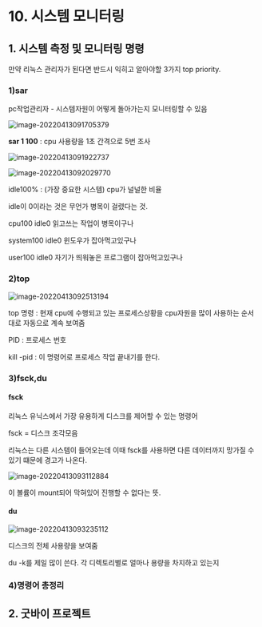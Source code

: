 # 10. 시스템 모니터링

## 1. 시스템 측정 및 모니터링 명령

만약 리눅스 관리자가 된다면 반드시 익히고 알아야할 3가지 top priority.



### 1)sar

pc작업관리자 - 시스템자원이 어떻게 돌아가는지 모니터링할 수 있음

![image-20220413091705379](C:\Users\501-01\AppData\Roaming\Typora\typora-user-images\image-20220413091705379.png)

**sar 1 100** : cpu 사용량을 1초 간격으로 5번 조사

![image-20220413091922737](C:\Users\501-01\AppData\Roaming\Typora\typora-user-images\image-20220413091922737.png)

![image-20220413092029770](C:\Users\501-01\AppData\Roaming\Typora\typora-user-images\image-20220413092029770.png)

idle100% : (가장 중요한 시스템) cpu가 널널한 비율

idle이 0이라는 것은 무언가 병목이 걸렸다는 것.

cpu100 idle0 읽고쓰는 작업이 병목이구나

system100 idle0 윈도우가 잡아먹고있구나

user100 idle0  자기가 띄워놓은 프로그램이 잡아먹고있구나



### 2)top

![image-20220413092513194](C:\Users\501-01\AppData\Roaming\Typora\typora-user-images\image-20220413092513194.png)

top 명령 : 현재 cpu에 수행되고 있는 프로세스상황을 cpu자원을 많이 사용하는 순서대로 자동으로 계속 보여줌

PID : 프로세스 번호

kill -pid : 이 명령어로 프로세스 작업 끝내기를 한다.





### 3)fsck,du

#### fsck

리눅스 유닉스에서 가장 유용하게 디스크를 제어할 수 있는 명령어



fsck = 디스크 조각모음

리눅스는 다른 시스템이 들어오는데 이때 fsck를 사용하면 다른 데이터까지 망가질 수 있기 떄문에 경고가 나온다.





![image-20220413093112884](C:\Users\501-01\AppData\Roaming\Typora\typora-user-images\image-20220413093112884.png)

이 볼륨이 mount되어 막혀있어 진행할 수 없다는 뜻.



#### du

![image-20220413093235112](C:\Users\501-01\AppData\Roaming\Typora\typora-user-images\image-20220413093235112.png)

디스크의 전체 사용량을 보여줌

du -k를 제일 많이 쓴다. 각 디렉토리별로 얼마나 용량을 차지하고 있는지





### 4)명령어 총정리







## 2. 굿바이 프로젝트